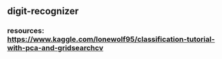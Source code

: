 ## digit-recognizer

### resources:  https://www.kaggle.com/lonewolf95/classification-tutorial-with-pca-and-gridsearchcv
